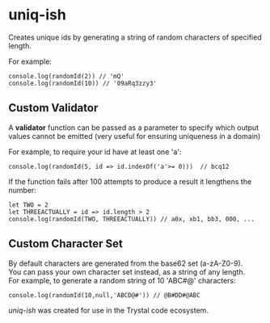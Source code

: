 # uniq-ish
Creates unique ids by generating a string of random characters of specified length.

For example:

```
console.log(randomId(2)) // 'mQ'  
console.log(randomId(10)) // '09aRq3zzy3'
```

## Custom Validator
A <b>validator</b> function can be passed as a parameter to specify which output values cannot be emitted 
(very useful for ensuring uniqueness in a domain)

For example, to require your id have at least one 'a':  

```
console.log(randomId(5, id => id.indexOf('a'>= 0)))  // bcq12
```

If the function fails after 100 attempts to produce a result it lengthens the number:

```
let TWO = 2
let THREEACTUALLY = id => id.length > 2
console.log(randomId(TWO, THREEACTUALLY)) // a0x, xb1, bb3, 000, ...  
```

## Custom Character Set
By default characters are generated from the base62 set (a-zA-Z0-9).  
You can pass your own character set instead, as a string of any length.  
For example, to generate a random string of 10 'ABC#@' characters: 

```
console.log(randomId(10,null,'ABCD@#')) // @B#DD#@ABC
```

_uniq-ish_ was created for use in the Trystal code ecosystem.
